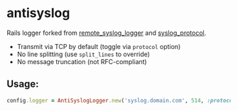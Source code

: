 antisyslog
==========

Rails logger forked from [remote_syslog_logger](https://github.com/papertrail/remote_syslog_logger) and [syslog_protocol](https://github.com/eric/syslog_protocol).

- Transmit via TCP by default (toggle via ``protocol`` option)
- No line splitting (use ``split_lines`` to override)
- No message truncation (not RFC-compliant)

Usage:
------

```ruby
config.logger = AntiSyslogLogger.new('syslog.domain.com', 514, :protocol => 'udp', :split_lines => true, :program => "rails-#{RAILS_ENV}", :local_hostname => "optional_hostname")
```
